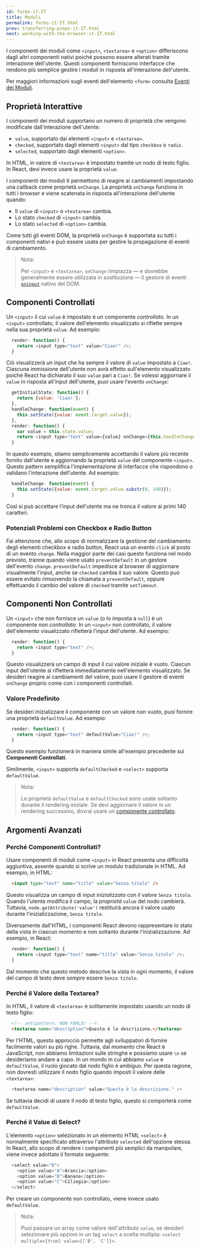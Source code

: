 ```yaml
---
id: forms-it-IT
title: Moduli
permalink: forms-it-IT.html
prev: transferring-props-it-IT.html
next: working-with-the-browser-it-IT.html
---
```


I componenti dei moduli come `<input>`, `<textarea>` e `<option>` differiscono dagli altri componenti nativi poiché possono essere alterati tramite interazione dell'utente. Questi componenti forniscono interfacce che rendono più semplice gestire i moduli in risposta all'interazione dell'utente.

Per maggiori informazioni sugli eventi dell'elemento `<form>` consulta [Eventi dei Moduli](/docs/events.html#form-events).

## Proprietà Interattive

I componenti dei moduli supportano un numero di proprietà che vengono modificate dall'interazione dell'utente:

* `value`, supportato dai elementi `<input>` e `<textarea>`.
* `checked`, supportato dagli elementi `<input>` dal tipo `checkbox` o `radio`.
* `selected`, supportato dagli elementi `<option>`.

In HTML, in valore di `<textarea>` è impostato tramite un nodo di testo figlio. In React, devi invece usare la proprietà `value`.

I componenti dei moduli ti permettono di reagire ai cambiamenti impostando una callback come proprietà `onChange`. La proprietà `onChange` funziona in tutti i browser e viene scatenata in risposta all'interazione dell'utente quando:

* Il `value` di `<input>` o `<textarea>` cambia.
* Lo stato `checked` di `<input>` cambia.
* Lo stato `selected` di `<option>` cambia.

Come tutti gli eventi DOM, la proprietà `onChange` è supportata su tutti i componenti nativi e può essere usata per gestire la propagazione di eventi di cambiamento.

> Nota:
>
> Per `<input>` e `<textarea>`, `onChange` rimpiazza — e dovrebbe generalmente essere utilizzata in sostituzione — il gestore di eventi [`oninput`](https://developer.mozilla.org/en-US/docs/Web/API/GlobalEventHandlers/oninput) nativo del DOM.


## Componenti Controllati

Un `<input>` il cui `value` è impostato è un componente *controllato*. In un `<input>` controllato, il valore dell'elemento visualizzato si riflette sempre nella sua proprietà `value`. Ad esempio:

```javascript
  render: function() {
    return <input type="text" value="Ciao!" />;
  }
```

Ciò visualizzerà un input che ha sempre il valore di `value` impostato a `Ciao!`. Ciascuna immissione dell'utente non avrà effetto sull'elemento visualizzato poiché React ha dichiarato il suo `value` pari a `Ciao!`. Se volessi aggiornare il `value` in risposta all'input dell'utente, puoi usare l'evento `onChange`:

```javascript
  getInitialState: function() {
    return {value: 'Ciao!'};
  },
  handleChange: function(event) {
    this.setState({value: event.target.value});
  },
  render: function() {
    var value = this.state.value;
    return <input type="text" value={value} onChange={this.handleChange} />;
  }
```

In questo esempio, stiamo semplicemente accettando il valore più recente fornito dall'utente e aggiornando la proprietà `value` del componente `<input>`. Questo pattern semplifica l'implementazione di interfacce che rispondono o validano l'interazione dell'utente. Ad esempio:

```javascript
  handleChange: function(event) {
    this.setState({value: event.target.value.substr(0, 140)});
  }
```

Così si può accettare l'input dell'utente ma ne tronca il valore ai primi 140 caratteri.

### Potenziali Problemi con Checkbox e Radio Button

Fai attenzione che, allo scopo di normalizzare la gestione del cambiamento degli elementi checkbox e radio button, React usa un evento `click` al posto di un evento `change`. Nella maggior parte dei casi questo funziona nel modo previsto, tranne quando viene usato `preventDefault` in un gestore dell'evento `change`. `preventDefault` impedisce al browser di aggiornare visualmente l'input, anche se `checked` cambia il suo valore. Questo può essere evitato rimuovendo la chiamata a `preventDefault`, oppure effettuando il cambio del valore di `checked` tramite `setTimeout`.


## Componenti Non Controllati

Un `<input>` che non fornisce un `value` (o lo imposta a `null`) è un componente *non controllato*. In un `<input>` non controllato, il valore dell'elemento visualizzato rifletterà l'input dell'utente. Ad esempio:

```javascript
  render: function() {
    return <input type="text" />;
  }
```

Questo visualizzerà un campo di input il cui valore iniziale è vuoto. Ciascun input dell'utente si rifletterà immediatamente nell'elemento visualizzato. Se desideri reagire ai cambiamenti del valore, puoi usare il gestore di eventi `onChange` proprio come con i componenti controllati.

### Valore Predefinito

Se desideri inizializzare il componente con un valore non vuoto, puoi fornire una proprietà `defaultValue`. Ad esempio:

```javascript
  render: function() {
    return <input type="text" defaultValue="Ciao!" />;
  }
```

Questo esempio funzionerà in maniera simile all'esempio precedente sui **Componenti Controllati**.

Similmente, `<input>` supporta `defaultChecked` e `<select>` supporta `defaultValue`.

> Nota:
>
> Le proprietà `defaultValue` e `defaultChecked` sono usate soltanto durante il rendering iniziale. Se devi aggiornare il valore in un rendering successivo, dovrai usare un [componente controllato](#controlled-components).


## Argomenti Avanzati


### Perché Componenti Controllati?

Usare componenti di moduli come `<input>` in React presenta una difficoltà aggiuntiva, assente quando si scrive un modulo tradizionale in HTML. Ad esempio, in HTML:

```html
  <input type="text" name="title" value="Senza titolo" />
```

Questo visualizza un campo di input *inizializzato* con il valore `Senza titolo`. Quando l'utente modifica il campo, la *proprietà* `value` del nodo cambierà. Tuttavia, `node.getAttribute('value')` restituirà ancora il valore usato durante l'inizializzazione, `Senza titolo`.

Diversamente dall'HTML, i componenti React devono rappresentare lo stato della vista in ciascun momento e non soltanto durante l'inizializzazione. Ad esempio, in React:

```javascript
  render: function() {
    return <input type="text" name="title" value="Senza titolo" />;
  }
```

Dal momento che questo metodo descrive la vista in ogni momento, il valore del campo di testo deve *sempre* essere `Senza titolo`.


### Perché il Valore della Textarea?

In HTML, il valore di `<textarea>` è solitamente impostato usando un nodo di testo figlio:

```html
  <!-- antipattern: NON FARLO! -->
  <textarea name="description">Questa è la descrizione.</textarea>
```

Per l'HTML, questo approccio permette agli sviluppatori di fornire facilmente valori su più righe. Tuttavia, dal momento che React è JavaScript, non abbiamo limitazioni sulle stringhe e possiamo usare `\n` se desideriamo andare a capo. In un mondo in cui abbiamo `value` e `defaultValue`, il ruolo giocato dal nodo figlio è ambiguo. Per questa ragione, non dovresti utilizzare il nodo figlio quando imposti il valore delle `<textarea>`:

```javascript
  <textarea name="description" value="Questa è la descrizione." />
```

Se tuttavia decidi di *usare* il nodo di testo figlio, questo si comporterà come `defaultValue`.


### Perché il Value di Select?

L'elemento `<option>` selezionato in un elemento HTML `<select>` è normalmente specificato attraverso l'attributo `selected` dell'opzione stessa. In React, allo scopo di rendere i componenti più semplici da manipolare, viene invece adottato il formato seguente:

```javascript
  <select value="B">
    <option value="A">Arancia</option>
    <option value="B">Banana</option>
    <option value="C">Ciliegia</option>
  </select>
```

Per creare un componente non controllato, viene invece usato `defaultValue`.

> Nota:
>
> Puoi passare un array come valore dell'attributo `value`, se desideri selezionare più opzioni in un tag `select` a scelta multipla: `<select multiple={true} value={['B', 'C']}>`.
